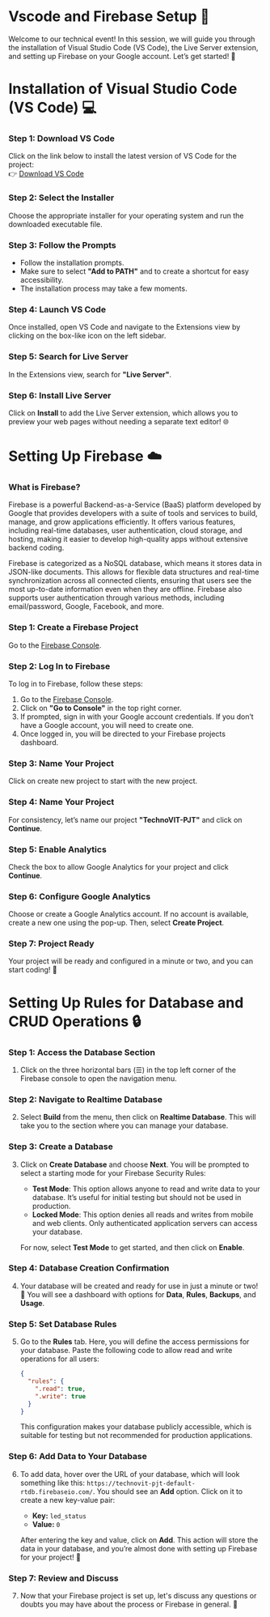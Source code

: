 # Vscode and Firebase Setup 🚀

Welcome to our technical event! In this session, we will guide you through the installation of Visual Studio Code (VS Code), the Live Server extension, and setting up Firebase on your Google account. Let’s get started! 🎉

# Installation of Visual Studio Code (VS Code) 💻

### Step 1: Download VS Code
Click on the link below to install the latest version of VS Code for the project:  
👉 [Download VS Code](https://code.visualstudio.com/download)

### Step 2: Select the Installer
Choose the appropriate installer for your operating system and run the downloaded executable file.

### Step 3: Follow the Prompts
- Follow the installation prompts.
- Make sure to select **"Add to PATH"** and to create a shortcut for easy accessibility.  
- The installation process may take a few moments.

### Step 4: Launch VS Code
Once installed, open VS Code and navigate to the Extensions view by clicking on the box-like icon on the left sidebar.

### Step 5: Search for Live Server
In the Extensions view, search for **"Live Server"**.

### Step 6: Install Live Server
Click on **Install** to add the Live Server extension, which allows you to preview your web pages without needing a separate text editor! 🌐

# Setting Up Firebase ☁️

### What is Firebase?

Firebase is a powerful Backend-as-a-Service (BaaS) platform developed by Google that provides developers with a suite of tools and services to build, manage, and grow applications efficiently. It offers various features, including real-time databases, user authentication, cloud storage, and hosting, making it easier to develop high-quality apps without extensive backend coding.

Firebase is categorized as a NoSQL database, which means it stores data in JSON-like documents. This allows for flexible data structures and real-time synchronization across all connected clients, ensuring that users see the most up-to-date information even when they are offline. Firebase also supports user authentication through various methods, including email/password, Google, Facebook, and more.

### Step 1: Create a Firebase Project
Go to the [Firebase Console](https://console.firebase.google.com).

### Step 2: Log In to Firebase
To log in to Firebase, follow these steps:
1. Go to the [Firebase Console](https://console.firebase.google.com).
2. Click on **"Go to Console"** in the top right corner.
3. If prompted, sign in with your Google account credentials. If you don’t have a Google account, you will need to create one.
4. Once logged in, you will be directed to your Firebase projects dashboard.

### Step 3: Name Your Project
Click on create new project to start with the new project.

### Step 4: Name Your Project
For consistency, let’s name our project **"TechnoVIT-PJT"** and click on **Continue**.

### Step 5: Enable Analytics
Check the box to allow Google Analytics for your project and click **Continue**.

### Step 6: Configure Google Analytics
Choose or create a Google Analytics account. If no account is available, create a new one using the pop-up. Then, select **Create Project**.

### Step 7: Project Ready
Your project will be ready and configured in a minute or two, and you can start coding! 🎉

# Setting Up Rules for Database and CRUD Operations 🔒

### Step 1: Access the Database Section
1. Click on the three horizontal bars (☰) in the top left corner of the Firebase console to open the navigation menu.

### Step 2: Navigate to Realtime Database
2. Select **Build** from the menu, then click on **Realtime Database**. This will take you to the section where you can manage your database.

### Step 3: Create a Database
3. Click on **Create Database** and choose **Next**. You will be prompted to select a starting mode for your Firebase Security Rules:
   - **Test Mode**: This option allows anyone to read and write data to your database. It’s useful for initial testing but should not be used in production.
   - **Locked Mode**: This option denies all reads and writes from mobile and web clients. Only authenticated application servers can access your database.

   For now, select **Test Mode** to get started, and then click on **Enable**.

### Step 4: Database Creation Confirmation
4. Your database will be created and ready for use in just a minute or two! 🎉 You will see a dashboard with options for **Data**, **Rules**, **Backups**, and **Usage**.

### Step 5: Set Database Rules
5. Go to the **Rules** tab. Here, you will define the access permissions for your database. Paste the following code to allow read and write operations for all users:

   ```json
   {
     "rules": {
       ".read": true,
       ".write": true
     }
   }
   ```

   This configuration makes your database publicly accessible, which is suitable for testing but not recommended for production applications. 

### Step 6: Add Data to Your Database
6. To add data, hover over the URL of your database, which will look something like this: `https://technovit-pjt-default-rtdb.firebaseio.com/`. You should see an **Add** option. Click on it to create a new key-value pair:
   - **Key:** `led_status`
   - **Value:** `0`

   After entering the key and value, click on **Add**. This action will store the data in your database, and you’re almost done with setting up Firebase for your project! 💪

### Step 7: Review and Discuss
7. Now that your Firebase project is set up, let's discuss any questions or doubts you may have about the process or Firebase in general. 💬
